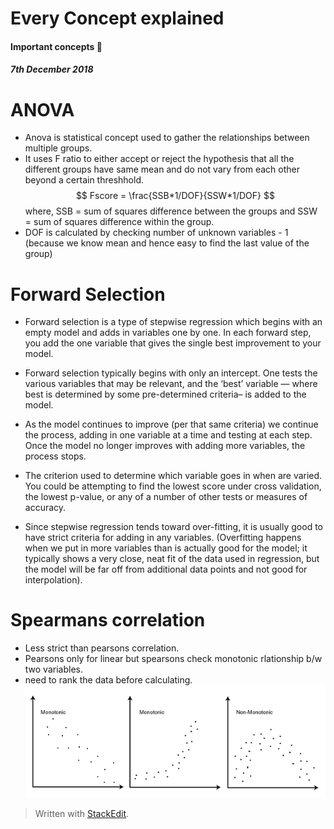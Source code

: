 
# Every Concept explained

#### Important concepts :thought_balloon: 

##### 7th December 2018

# ANOVA
- Anova is statistical concept used to gather the relationships between multiple groups. 
- It uses F ratio to either accept or reject the hypothesis that all the different groups have same mean and do not vary from each other beyond a certain threshhold.
$$ Fscore = \frac{SSB*1/DOF}{SSW*1/DOF} $$
where, SSB = sum of squares difference between the groups and SSW = sum of squares difference within the group.
- DOF is calculated by checking number of unknown variables - 1 (because we know mean and hence easy to find the last value of the group)

# Forward Selection
- Forward selection is a type of stepwise regression which begins with an empty model and adds in variables one by one. In each forward step, you add the one variable that gives the single best improvement to your model.
- Forward selection typically begins with only an intercept. One tests the various variables that may be relevant, and the ‘best’ variable — where best is determined by some pre-determined criteria– is added to the model.

- As the model continues to improve (per that same criteria) we continue the process, adding in one variable at a time and testing at each step. Once the model no longer improves with adding more variables, the process stops.

- The criterion used to determine which variable goes in when are varied. You could be attempting to find the lowest score under cross validation, the lowest p-value, or any of a number of other tests or measures of accuracy.

- Since stepwise regression tends toward over-fitting, it is usually good to have strict criteria for adding in any variables. (Overfitting happens when we put in more variables than is actually good for the model; it typically shows a very close, neat fit of the data used in regression, but the model will be far off from additional data points and not good for interpolation).

# Spearmans correlation
- Less strict than pearsons correlation. 
- Pearsons only for linear but spearsons check monotonic rlationship b/w two variables.
- need to rank the data before calculating.
![spearsons](images/spearman.png)

> Written with [StackEdit](https://stackedit.io/).
<!--stackedit_data:
eyJoaXN0b3J5IjpbMTg4MzgzNzk5OSwtNDE3NTk5NjAsLTM4MT
M3NTYyNSw1NDg1OTkzMjksODgyNzU4NTUyXX0=
-->